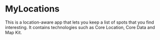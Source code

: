 # MyLocations

This is a location-aware app that lets you keep a list of spots that you find interesting. It contains technologies such as Core Location, Core Data and Map Kit.
